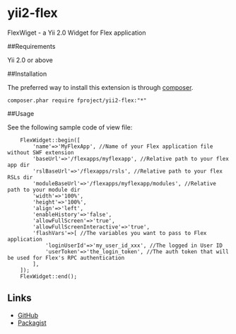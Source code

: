 yii2-flex
===========

FlexWiget - a Yii 2.0 Widget for Flex application

##Requirements

Yii 2.0 or above

##Installation

The preferred way to install this extension is through [composer](http://getcomposer.org/download/).

    composer.phar require fproject/yii2-flex:"*"

##Usage

See the following sample code of view file:

 ```
     FlexWidget::begin([
         'name'=>'MyFlexApp', //Name of your Flex application file without SWF extension
         'baseUrl'=>'/flexapps/myflexapp', //Relative path to your flex app dir
         'rslBaseUrl'=>'/flexapps/rsls', //Relative path to your flex RSLs dir
         'moduleBaseUrl'=>'/flexapps/myflexapp/modules', //Relative path to your module dir
         'width'=>'100%',
         'height'=>'100%',
         'align'=>'left',
         'enableHistory'=>'false',
         'allowFullScreen'=>'true',
         'allowFullScreenInteractive'=>'true',
         'flashVars'=>[ //The variables you want to pass to Flex application
             'loginUserId'=>'my_user_id_xxx', //The logged in User ID
             'userToken'=>'the_login_token', //The auth token that will be used for Flex's RPC authentication
         ],
     ]);
     FlexWidget::end();
 ```
Links
-----

- [GitHub](https://github.com/fproject/yii2-flex)
- [Packagist](https://packagist.org/packages/fproject/yii2-flex)
